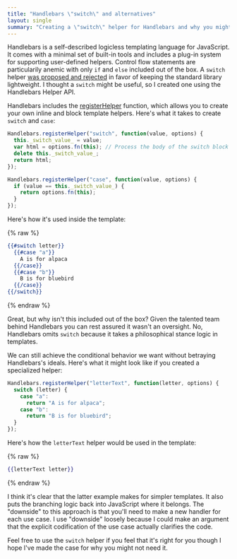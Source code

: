 ```yaml
---
title: "Handlebars \"switch\" and alternatives"
layout: single
summary: "Creating a \"switch\" helper for Handlebars and why you might not want to use it."
---
```


Handlebars is a self-described logicless templating language for JavaScript. It comes with a minimal set of built-in tools and includes a plug-in system for supporting user-defined helpers. Control flow statements are particularily anemic with only `if` and `else` included out of the box. A `switch` helper [was proposed and rejected][switch-proposal] in favor of keeping the standard library lightweight. I thought a `switch` might be useful, so I created one using the Handlebars Helper API.

Handlebars includes the [registerHelper][register-helper] function, which allows you to create your own inline and block template helpers. Here's what it takes to create `switch` and `case`:

```javascript
Handlebars.registerHelper("switch", function(value, options) {
  this._switch_value_ = value;
  var html = options.fn(this); // Process the body of the switch block
  delete this._switch_value_;
  return html;
});

Handlebars.registerHelper("case", function(value, options) {
  if (value == this._switch_value_) {
    return options.fn(this);
  }
});
```

Here's how it's used inside the template:

{% raw %}
```handlebars
{{#switch letter}}
  {{#case "a"}}
    A is for alpaca
  {{/case}}
  {{#case "b"}}
    B is for bluebird
  {{/case}}
{{/switch}}
```
{% endraw %}

Great, but why isn't this included out of the box? Given the talented team behind Handlebars you can rest assured it wasn't an oversight. No, Handlebars omits `switch` because it takes a philosophical stance logic in templates.

We can still achieve the conditional behavior we want without betraying Handlebars's ideals. Here's what it might look like if you created a specialized helper:

```javascript
Handlebars.registerHelper("letterText", function(letter, options) {
  switch (letter) {
    case "a":
      return "A is for alpaca";
    case "b":
      return "B is for bluebird";
  }
});
```

Here's how the `letterText` helper would be used in the template:

{% raw %}
```handlebars
{{letterText letter}}
```
{% endraw %}

I think it's clear that the latter example makes for simpler templates. It also puts the branching logic back into JavaScript where it belongs. The "downside" to this approach is that you'll need to make a new handler for each use case. I use "downside" loosely because I could make an argument that the explicit codification of the use case actually clarifies the code.

Feel free to use the `switch` helper if you feel that it's right for you though I hope I've made the case for why you might not need it.


[handlebars-repo]: https://github.com/wycats/handlebars.js	"Handlebars.js on GitHub"
[switch-proposal]: https://github.com/wycats/handlebars.js/issues/927 "Proposed switch helper"
[register-helper]: http://handlebarsjs.com/reference.html#base-registerHelper "Handlebars API: registerHelper"
